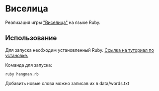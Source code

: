 # Виселица
Реализация игры ["Виселица"](https://ru.wikipedia.org/wiki/%D0%92%D0%B8%D1%81%D0%B5%D0%BB%D0%B8%D1%86%D0%B0_(%D0%B8%D0%B3%D1%80%D0%B0)) на языке Ruby.
## Использование
Для запуска необходим установленный Ruby. [Ссылка на туториал по установке.](https://goodprogrammer.ru/rails-jasper-22/lessons/setup-ruby)

Команда для запуска:
```
ruby hangman.rb
```
Добавить новые слова можно записав их в data/words.txt

